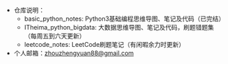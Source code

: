 - 仓库说明：
    - basic_python_notes: Python3基础编程思维导图、笔记及代码（已完结）
    - ITheima_python_bigdata: 大数据思维导图、笔记及代码，刷题错题集（每周五到六天更新）
    - leetcode_notes: LeetCode刷题笔记（有闲暇余力时更新）
- 个人邮箱：zhouzhengyuan88@gmail.com

<!---
JohnChow96927/JohnChow96927 is a ✨ special ✨ repository because its `README.md` (this file) appears on your GitHub profile.
You can click the Preview link to take a look at your changes.
--->
